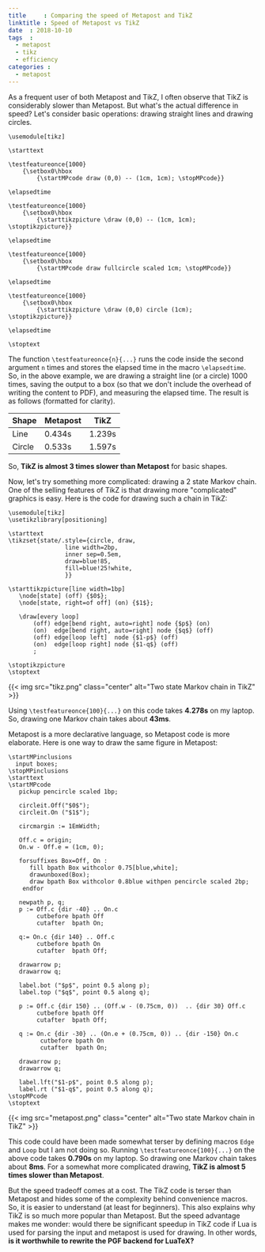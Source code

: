 ```yaml
---
title     : Comparing the speed of Metapost and TikZ 
linktitle : Speed of Metapost vs TikZ
date  : 2018-10-10
tags  :
  - metapost
  - tikz
  - efficiency
categories :
  - metapost
---
```


As a frequent user of both Metapost and TikZ, I often observe that TikZ is
considerably slower than Metapost. But what's the actual difference in speed?
Let's consider basic operations: drawing straight lines and drawing circles. 

<pre><code><span class="Identifier">\usemodule</span><span class="Delimiter">[</span><span class="Type">tikz</span><span class="Delimiter">]</span>

<span class="PreProc">\starttext</span>

<span class="Statement">\testfeatureonce</span><span class="Delimiter">{</span>1000<span class="Delimiter">}</span>
    <span class="Delimiter">{</span><span class="Statement">\setbox</span>0<span class="Statement">\hbox</span>
        <span class="Delimiter">{</span><span class="Identifier">\startMPcode</span> <span class="Function">draw</span> (<span class="Number">0</span>,<span class="Number">0</span>) -- (<span class="Number">1cm</span>, <span class="Number">1cm</span>); <span class="Identifier">\stopMPcode</span><span class="Delimiter">}}</span>

<span class="Statement">\elapsedtime</span>

<span class="Statement">\testfeatureonce</span><span class="Delimiter">{</span>1000<span class="Delimiter">}</span>
    <span class="Delimiter">{</span><span class="Statement">\setbox</span>0<span class="Statement">\hbox</span>
        <span class="Delimiter">{</span><span class="Identifier">\starttikzpicture</span> <span class="Statement">\draw</span> (0,0) <span class="Special">--</span> (1cm, 1cm); <span class="Identifier">\stoptikzpicture</span><span class="Delimiter">}}</span>

<span class="Statement">\elapsedtime</span>

<span class="Statement">\testfeatureonce</span><span class="Delimiter">{</span>1000<span class="Delimiter">}</span>
    <span class="Delimiter">{</span><span class="Statement">\setbox</span>0<span class="Statement">\hbox</span>
        <span class="Delimiter">{</span><span class="Identifier">\startMPcode</span> <span class="Function">draw</span> <span class="Constant">fullcircle</span> <span class="Statement">scaled</span> <span class="Number">1cm</span>; <span class="Identifier">\stopMPcode</span><span class="Delimiter">}}</span>

<span class="Statement">\elapsedtime</span>

<span class="Statement">\testfeatureonce</span><span class="Delimiter">{</span>1000<span class="Delimiter">}</span>
    <span class="Delimiter">{</span><span class="Statement">\setbox</span>0<span class="Statement">\hbox</span>
        <span class="Delimiter">{</span><span class="Identifier">\starttikzpicture</span> <span class="Statement">\draw</span> (0,0) circle (1cm); <span class="Identifier">\stoptikzpicture</span><span class="Delimiter">}}</span>

<span class="Statement">\elapsedtime</span>

<span class="PreProc">\stoptext</span>
</code></pre>

The function `\testfeatureonce{n}{...}` runs the code inside the second
argument `n` times and stores the elapsed time in the macro `\elapsedtime`.
So, in the above example, we are drawing a straight line (or a circle) 1000
times, saving the output to a box (so that we don't include the overhead of
writing the content to PDF), and measuring the elapsed time. The result is as
follows (formatted for clarity).

| Shape |  Metapost |  TikZ |
|-------|-----------|-------|
| Line  |  0.434s   | 1.239s|
| Circle|  0.533s   | 1.597s|


So, **TikZ is almost 3 times slower than Metapost** for basic shapes.

Now, let's try something more complicated: drawing a 2 state Markov chain. One
of the selling features of TikZ is that drawing more "complicated" graphics is
easy. Here is the code for drawing such a chain in TikZ:

<pre><code><span class="Identifier">\usemodule</span><span class="Delimiter">[</span><span class="Type">tikz</span><span class="Delimiter">]</span>
<span class="Identifier">\usetikzlibrary</span><span class="Delimiter">[</span><span class="Type">positioning</span><span class="Delimiter">]</span>

<span class="PreProc">\starttext</span>
<span class="Statement">\tikzset</span><span class="Delimiter">{</span>state/.style=<span class="Delimiter">{</span>circle, draw,
                line width=<span class="Number">2bp</span>,
                inner sep=<span class="Number">0.5em</span>,
                draw=blue!85,
                fill=blue!25!white,
                <span class="Delimiter">}}</span>

<span class="Identifier">\starttikzpicture</span>[line width=1bp]
   <span class="Statement">\node</span>[state] (off) {<span class="String">$0$</span>};
   <span class="Statement">\node</span>[state, right=of off] (on) {<span class="String">$1$</span>};

   <span class="Statement">\draw</span>[every loop]
       (off) edge[bend right, auto=right] node {<span class="String">$p$</span>} (on)
       (on)  edge[bend right, auto=right] node {<span class="String">$q$</span>} (off)
       (off) edge[loop left]  node {<span class="String">$1-p$</span>} (off)
       (on)  edge[loop right] node {<span class="String">$1-q$</span>} (off)
       ;

<span class="Identifier">\stoptikzpicture</span>
<span class="PreProc">\stoptext</span>
</code></pre>

{{< img src="tikz.png" class="center" alt="Two state Markov chain in TikZ" >}}

Using `\testfeatureonce{100}{...}` on this code takes **4.278s** on my laptop.
So, drawing one Markov chain takes about **43ms**. 

Metapost is a more declarative language, so Metapost code is more elaborate.
Here is one way to draw the same figure in Metapost:

<pre><code><span class="Identifier">\startMPinclusions</span>
  <span class="Statement">input</span> boxes;
<span class="Identifier">\stopMPinclusions</span>
<span class="PreProc">\starttext</span>
<span class="Identifier">\startMPcode</span>
   <span class="Function">pickup</span> <span class="Statement">pencircle</span> <span class="Statement">scaled</span> <span class="Number">1bp</span>;

   <span class="Function">circleit</span>.Off(<span class="String">&quot;$0$&quot;</span>);
   <span class="Function">circleit</span>.On (<span class="String">&quot;$1$&quot;</span>);

   <span class="Identifier">circmargin</span> := <span class="Number">1</span>EmWidth;

   Off.c = <span class="Constant">origin</span>;
   On.w - Off.e = (<span class="Number">1cm</span>, <span class="Number">0</span>);

   <span class="Conditional">forsuffixes</span> Box=Off, On :
      <span class="Function">fill</span> <span class="Function">bpath</span> Box <span class="Statement">withcolor</span> <span class="Number">0.75</span>[<span class="Constant">blue</span>,<span class="Constant">white</span>];
      <span class="Function">drawunboxed</span>(Box);
      <span class="Function">draw</span> <span class="Function">bpath</span> Box <span class="Statement">withcolor</span> <span class="Number">0.8</span><span class="Constant">blue</span> <span class="Statement">withpen</span> <span class="Statement">pencircle</span> <span class="Statement">scaled</span> <span class="Number">2bp</span>;
    <span class="Conditional">endfor</span>

   <span class="Type">newpath</span> p, q;
   p := Off.c {<span class="Function">dir</span> <span class="Number">-40</span>} .. On.c
        <span class="Function">cutbefore</span> <span class="Function">bpath</span> Off
        <span class="Function">cutafter</span>  <span class="Function">bpath</span> On;

   q:= On.c {<span class="Function">dir</span> <span class="Number">140</span>} .. Off.c
        <span class="Function">cutbefore</span> <span class="Function">bpath</span> On
        <span class="Function">cutafter</span>  <span class="Function">bpath</span> Off;

   <span class="Function">drawarrow</span> p;
   <span class="Function">drawarrow</span> q;

   <span class="Function">label</span>.<span class="Function">bot</span> (<span class="String">&quot;$p$&quot;</span>, <span class="Statement">point</span> <span class="Number">0.5</span> along p);
   <span class="Function">label</span>.<span class="Function">top</span> (<span class="String">&quot;$q$&quot;</span>, <span class="Statement">point</span> <span class="Number">0.5</span> along q);

   p := Off.c {<span class="Function">dir</span> <span class="Number">150</span>} .. (Off.w - (<span class="Number">0.75cm</span>, <span class="Number">0</span>))  .. {<span class="Function">dir</span> <span class="Number">30</span>} Off.c
        <span class="Function">cutbefore</span> <span class="Function">bpath</span> Off
        <span class="Function">cutafter</span>  <span class="Function">bpath</span> Off;

   q := On.c {<span class="Function">dir</span> <span class="Number">-30</span>} .. (On.e + (<span class="Number">0.75cm</span>, <span class="Number">0</span>)) .. {<span class="Function">dir</span> <span class="Number">-150</span>} On.c
         <span class="Function">cutbefore</span> <span class="Function">bpath</span> On
         <span class="Function">cutafter</span>  <span class="Function">bpath</span> On;

   <span class="Function">drawarrow</span> p;
   <span class="Function">drawarrow</span> q;

   <span class="Function">label</span>.<span class="Function">lft</span>(<span class="String">&quot;$1-p$&quot;</span>, <span class="Statement">point</span> <span class="Number">0.5</span> along p);
   <span class="Function">label</span>.<span class="Function">rt</span> (<span class="String">&quot;$1-q$&quot;</span>, <span class="Statement">point</span> <span class="Number">0.5</span> along q);
<span class="Identifier">\stopMPcode</span>
<span class="PreProc">\stoptext</span>
</code></pre>

{{< img src="metapost.png" class="center" alt="Two state Markov chain in TikZ" >}}

This code could have been made somewhat terser by defining macros `Edge` and
`Loop` but I am not doing so. Running `\testfeatureonce{100}{...}` on the
above code takes **0.790s** on my laptop. So drawing one Markov chain takes
about **8ms**. For a somewhat more complicated drawing, **TikZ is almost 5
times slower than Metapost**.

But the speed tradeoff comes at a cost. The TikZ code is terser than Metapost
and hides some of the complexity behind convenience macros. So, it is easier
to understand (at least for beginners). This also explains why TikZ is so much
more popular than Metapost. But the speed advantage makes me wonder: would
there be significant speedup in TikZ code if Lua is used for parsing the input
and metapost is used for drawing. In other words, **is it worthwhile to
rewrite the PGF backend for LuaTeX?**
